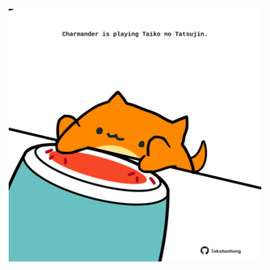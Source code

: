 <!-- built at 05/09/2025, 06:00:34 UTC -->
<p align="center">
  <img width="500" height="500" src="./ReadmeImage.svg">
</p>
